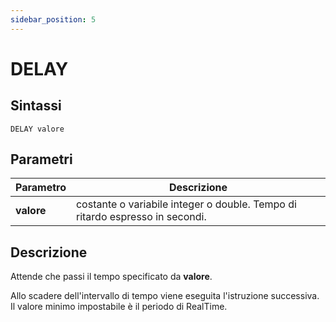 ```yaml
---
sidebar_position: 5
---
```


# DELAY

## Sintassi

  ```
DELAY valore
  ```

## Parametri
|Parametro            | Descrizione                                                                     |                
|---------------------|---------------------------------------------------------------------------------|
| **valore**          | costante o variabile integer o double. Tempo di ritardo espresso in secondi.    |         

## Descrizione
Attende che passi il tempo specificato da **valore**. 

Allo scadere dell'intervallo di tempo viene eseguita l'istruzione successiva. Il valore minimo impostabile è il periodo di RealTime.